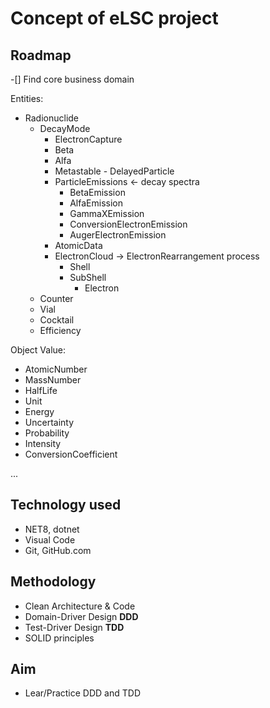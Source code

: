 # Concept of eLSC project

## Roadmap

-[] Find core business domain

Entities:
- Radionuclide
  - DecayMode
    - ElectronCapture
    - Beta
    - Alfa
    - Metastable - DelayedParticle
    - ParticleEmissions <- decay spectra
      - BetaEmission
      - AlfaEmission
      - GammaXEmission
      - ConversionElectronEmission
      - AugerElectronEmission
    - AtomicData
    - ElectronCloud -> ElectronRearrangement process
      - Shell
      - SubShell
        - Electron
  - Counter
  - Vial
  - Cocktail
  - Efficiency

Object Value:
- AtomicNumber
- MassNumber
- HalfLife
- Unit
- Energy
- Uncertainty
- Probability
- Intensity
- ConversionCoefficient

...

## Technology used

- NET8, dotnet
- Visual Code
- Git, GitHub.com

## Methodology

- Clean Architecture & Code
- Domain-Driver Design **DDD**
- Test-Driver Design **TDD**
- SOLID principles

## Aim

- Lear/Practice DDD and TDD